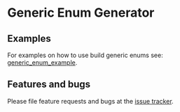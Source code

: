# Generic Enum Generator

## Examples

For examples on how to use build generic enums see: [generic_enum_example].


## Features and bugs
Please file feature requests and bugs at the [issue tracker].

[issue tracker]: https://github.com/simphotonics/generic_enum/issues
[generic_enum_example]: https://github.com/simphotonics/generic_enum/tree/master/generic_enum_example
